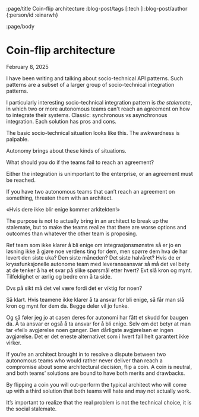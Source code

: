:page/title Coin-flip architecture
:blog-post/tags [:tech ]
:blog-post/author {:person/id :einarwh}

<!-- :blog-post/published #time/ldt "2014-12-27T00:00:00" -->

:page/body

# Coin-flip architecture

<p class="blog-post-date">February 8, 2025</p>

I have been writing and talking about socio-technical API patterns. Such patterns are a subset of a larger group of socio-technical integration patterns.

I particularly interesting socio-technical integration pattern is _the stalemate_, in which two or more autonomous teams can't reach an agreement on how to integrate their systems. Classic: synchronous vs asynchronous integration. Each solution has pros and cons.

The basic socio-technical situation looks like this. The awkwardness is palpable.

Autonomy brings about these kinds of situations.

What should you do if the teams fail to reach an agreement?

Either the integration is unimportant to the enterprise, or an agreement must be reached.

If you have two autonomous teams that can’t reach an agreement on something, threaten them with an architect.

«Hvis dere ikke blir enige kommer arkitekten!»

The purpose is not to actually bring in an architect to break up the stalemate, but to make the teams realize that there are worse options and outcomes than whatever the other team is proposing.

Ref team som ikke klarer å bli enige om integrasjonsmønstre så er jo en løsning ikke å gjøre noe verdens ting for dem, men spørre dem hva de har levert den siste uka? Den siste måneden? Det siste halvåret? Hvis de er kryssfunksjonelle autonome team med leveranseansvar så må det vel bety at de tenker å ha et svar på slike spørsmål etter hvert? Evt slå kron og mynt. Tilfeldighet er ærlig og bedre enn å ta side.

Dvs på sikt må det vel være fordi det er viktig for noen?

Så klart. Hvis teamene ikke klarer å ta ansvar for bli enige, så får man slå kron og mynt for dem da. Begge deler vil jo funke.

Og så føler jeg jo at casen deres for autonomi har fått et skudd for baugen da. Å ta ansvar er også å ta ansvar for å bli enige. Selv om det betyr at man tar «feil» avgjørelse noen ganger. Den dårligste avgjørelsen er ingen avgjørelse. Det er det eneste alternativet som i hvert fall helt garantert ikke virker.

If you’re an architect brought in to resolve a dispute between two autonomous teams who would rather never deliver than reach a compromise about some architectural decision, flip a coin. A coin is neutral, and both teams’ solutions are bound to have both merits and drawbacks.

By flipping a coin you will out-perform the typical architect who will come up with a third solution that both teams will hate and may not actually work.

It’s important to realize that the real problem is not the technical choice, it is the social stalemate.
